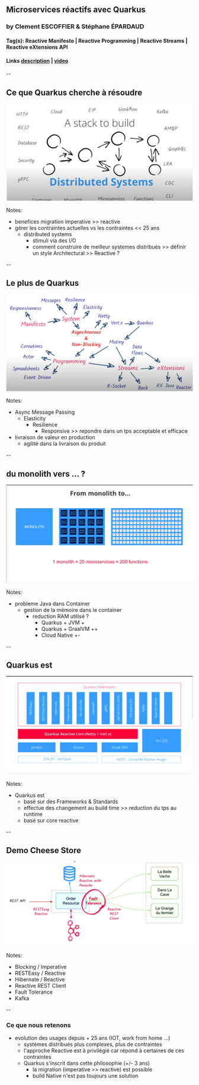 ## Microservices réactifs avec Quarkus

### by Clement ESCOFFIER & Stéphane ÉPARDAUD

#### Tag(s): Reactive Manifesto | Reactive Programming | Reactive Streams | Reactive eXtensions API

#### Links [description](https://cfp.devoxx.fr/2021/talk/JSM-3414/Microservices_reactifs_avec_Quarkus.html) | [video](https://youtu.be/EKOMi0u4Q2A)

--

## Ce que Quarkus cherche à résoudre

![distributed systems](app/talks/assets/microservices-reactif-quarkus_1.png)

Notes:

- benefices migration imperative >> reactive
- gérer les contraintes actuelles vs les contraintes << 25 ans
  - distributed systems
    - stimuli via des I/O
    - comment construire de meilleur systemes distribués >> définir un style Architectural >> Reactive ?

--

## Le plus de Quarkus

![features](app/talks/assets/microservices-reactif-quarkus_2.png)

Notes:

- Async Message Passing
  - Elasticity
    - Resilience
      - Responsive >> repondre dans un tps acceptable et efficace
- livraison de valeur en production
  - agilité dans la livraison du produit

--

## du monolith vers ... ?

![monolith-to](app/talks/assets/microservices-reactif-quarkus_3.png)

Notes:

- probleme Java dans Container
  - gestion de la mémoire dans le container
    - reduction RAM utilisé ?
      - Quarkus + JVM +
      - Quarkus + GraalVM ++
      - Cloud Native +-

--

## Quarkus est

![config](app/talks/assets/microservices-reactif-quarkus_4.png)

Notes:

- Quarkus est
  - basé sur des Frameworks & Standards
  - effectue des changement au build time >> reduction du tps au runtime
  - basé sur core reactive

--

## Demo Cheese Store

![demo](app/talks/assets/microservices-reactif-quarkus_5.png)

Notes:

- Blocking / Imperative
- RESTEasy / Reactive
- Hibernate / Reactive
- Reactive REST Client
- Fault Tolerance
- Kafka

--

### Ce que nous retenons

- evolution des usages depuis + 25 ans (IOT, work from home ...)
  - systèmes distribués plus complexes, plus de contraintes
  - l'approche Reactive est à privilégié car répond à certaines de ces contraintes
  - Quarkus s'inscrit dans cette philosophie (+/- 3 ans)
    - la migration (imperative >> reactive) est possible
    - build Native n'est pas toujours une solution

[talk-description]: https://cfp.devoxx.fr/2021/talk/JSM-3414/Microservices_reactifs_avec_Quarkus.html
[talk-video]: https://youtu.be/EKOMi0u4Q2A
